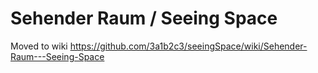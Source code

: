 # Sehender Raum / Seeing Space

Moved to wiki
https://github.com/3a1b2c3/seeingSpace/wiki/Sehender-Raum---Seeing-Space
